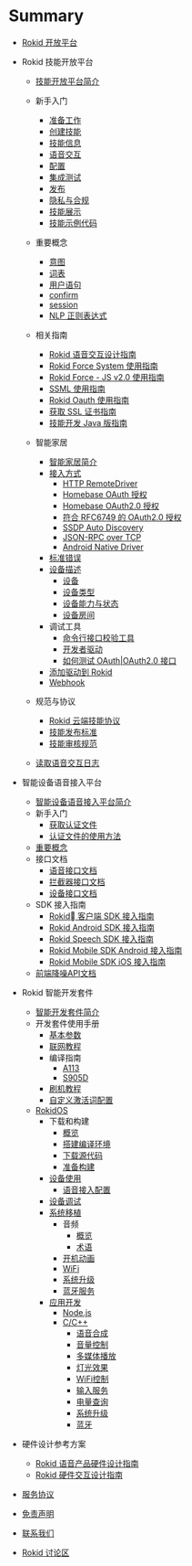 # Summary

* [Rokid 开放平台](README.md)
* Rokid 技能开放平台
    * [技能开放平台简介](2-RokidDocument/1-SkillsKit/platform-introduction.md)
    * 新手入门
        * [准备工作](2-RokidDocument/1-SkillsKit/getting-started/prepare.md)
        * [创建技能](2-RokidDocument/1-SkillsKit/getting-started/create-skill.md)
        * [技能信息](2-RokidDocument/1-SkillsKit/getting-started/skill-information.md)
        * [语音交互](2-RokidDocument/1-SkillsKit/getting-started/voice-interaction.md)
        * [配置](2-RokidDocument/1-SkillsKit/getting-started/configuration.md)
        * [集成测试](2-RokidDocument/1-SkillsKit/getting-started/test.md)
        * [发布](2-RokidDocument/1-SkillsKit/getting-started/publish.md)
        * [隐私与合规](2-RokidDocument/1-SkillsKit/getting-started/private-and-compliance.md)
        * [技能展示](2-RokidDocument/1-SkillsKit/getting-started/skill-store.md)
        * [技能示例代码](2-RokidDocument/1-SkillsKit/skill-sample.md)
    * 重要概念 
        * [意图](2-RokidDocument/1-SkillsKit/important-concept/intend.md)
        * [词表](2-RokidDocument/1-SkillsKit/important-concept/word-list.md)
        * [用户语句](2-RokidDocument/1-SkillsKit/important-concept/usersays.md)
        * [confirm](2-RokidDocument/1-SkillsKit/important-concept/confirm.md)
        * [session](2-RokidDocument/1-SkillsKit/important-concept/session.md)
        * [NLP 正则表达式](2-RokidDocument/1-SkillsKit/important-concept/regular-expression.md)
    * 相关指南
        * [Rokid 语音交互设计指南](2-RokidDocument/1-SkillsKit/rokid-voice-interaction-guidelines.md)
        * [Rokid Force System 使用指南](2-RokidDocument/1-SkillsKit/rokid-force-system-tutorial.md)
        * [Rokid Force - JS v2.0 使用指南](2-RokidDocument/1-SkillsKit/rokid-force-js-tutorial.md)
        * [SSML 使用指南](2-RokidDocument/1-SkillsKit/ssml-document.md)
        * [Rokid Oauth 使用指南](2-RokidDocument/1-SkillsKit/rokid-oauth.md)
        * [获取 SSL 证书指南](2-RokidDocument/1-SkillsKit/get-SSL-certificate-tutorial.md)
        * [技能开发 Java 版指南](https://github.com/Rokid/rokid-skill-sample/tree/master/rokid-skill-sample-java)
    * 智能家居
        * [智能家居简介](rokid-homebase-docs/README.md)
        * [接入方式](rokid-homebase-docs/connect/README.md)
            * [HTTP RemoteDriver](rokid-homebase-docs/connect/http-remote-driver.md)
            * [Homebase OAuth 授权](rokid-homebase-docs/connect/oauth.md)
            * [Homebase OAuth2.0 授权](rokid-homebase-docs/connect/OAuth2.0.md)
            * [符合 RFC6749 的 OAuth2.0 授权](rokid-homebase-docs/connect/rfc6749.md)
            * [SSDP Auto Discovery](rokid-homebase-docs/connect/ssdp-auto-discovery.md)
            * [JSON-RPC over TCP](rokid-homebase-docs/connect/json-rpc-over-tcp.md)
            * [Android Native Driver](rokid-homebase-docs/connect/android-native-driver.md)
        * [标准错误](rokid-homebase-docs/connect/errors.md)
        * [设备描述](rokid-homebase-docs/device/README.md)
            * [设备](rokid-homebase-docs/device/device.md)
            * [设备类型](rokid-homebase-docs/device/type.md)
            * [设备能力与状态](rokid-homebase-docs/device/actions-and-state.md)
            * [设备房间](rokid-homebase-docs/device/room-name.md)
        * 调试工具
            * [命令行接口校验工具](rokid-homebase-docs/tools/rhome.md)
            * [开发者驱动](rokid-homebase-docs/tools/developer-driver.md)
            * [如何测试 OAuth|OAuth2.0 接口](rokid-homebase-docs/tools/oauth-test.md)
        * [添加驱动到 Rokid](rokid-homebase-docs/add-to-rokid.md)
        * [Webhook](rokid-homebase-docs/webhook/index.md)

    * 规范与协议
        * [Rokid 云端技能协议](3-ApiReference/cloud-app-development-protocol_cn.md)
        * [技能发布标准](4-TermsAndAgreements/rokid-skill-release-standard.md)
        * [技能审核规范](4-TermsAndAgreements/rokid-skill-examine-and-verify-standard.md)
    * [读取语音交互日志](2-RokidDocument/1-SkillsKit/test-skill-through-device-log.md)

* 智能设备语音接入平台
    * [智能设备语音接入平台简介](2-RokidDocument/2-EnableVoice/introduction.md)
    * 新手入门
        * [获取认证文件](2-RokidDocument/2-EnableVoice/get-the-certification-file.md)
        * [认证文件的使用方法](2-RokidDocument/2-EnableVoice/usage.md)
    * [重要概念](2-RokidDocument/2-EnableVoice/important-concept.md)
    * 接口文档
        * [语音接口文档](3-ApiReference/openvoice-api.md)
        * [拦截器接口文档](3-ApiReference/rokid-interceptor.md)
        * [设备接口文档](3-ApiReference/open-device-manager.md)
    * SDK 接入指南   
        * [Rokid 客户端 SDK 接入指南](3-ApiReference/rokid-client-sdk-doc.md)
        * [Rokid Android SDK 接入指南](2-RokidDocument/2-EnableVoice/android-sdk-tutorial.md) 
        * [Rokid Speech SDK 接入指南](https://github.com/Rokid/rokid-openvoice-sdk)
        * [Rokid Mobile SDK Android 接入指南](https://github.com/Rokid/RokidMobileSDKAndroidDemo/tree/master/RokidSDK)
        * [Rokid Mobile SDK iOS 接入指南](https://github.com/Rokid/RokidMobileSDKiOSDemo)
    * [前端降噪API文档](3-ApiReference/siren-api.md)

* Rokid 智能开发套件
    * [智能开发套件简介](rokidos-linux-docs/README.md)
    * 开发套件使用手册
        * [基本参数](rokidos-linux-docs/reference/dev_board/board_list.md)
        * [联网教程](rokidos-linux-docs/source/system_setting/connect_to_internet.md)
        * 编译指南
            * [A113](rokidos-linux-docs/reference/dev_board/amlogic/usermanual_a113.md)
            * [S905D](rokidos-linux-docs/reference/dev_board/amlogic/usermanual_s905d.md)
        * [刷机教程](rokidos-linux-docs/source/downloading_building/burn_image.md)
        * [自定义激活词配置](rokidos-linux-docs/source/system_setting/custom_activation.md)
    * [RokidOS](rokidos-linux-docs/source/getting_started/overview.md)
        * 下载和构建
            * [概览](rokidos-linux-docs/source/downloading_building/requirements.md)
            * [搭建编译环境](rokidos-linux-docs/source/downloading_building/build_env.md)
            * [下载源代码](rokidos-linux-docs/source/downloading_building/downloading_codes.md)
            * [准备构建](rokidos-linux-docs/source/downloading_building/building.md)
        * [设备使用](rokidos-linux-docs/source/system_setting/overview.md)
            * [语音接入配置](rokidos-linux-docs/source/system_setting/openvoice_access_config.md)
        * [设备调试](rokidos-linux-docs/source/develop_debugging/debugging.md)
        * [系统移植](rokidos-linux-docs/porting/overview.md)
            * 音频
                * [概览](rokidos-linux-docs/porting/audio/overview.md)
                * [术语](rokidos-linux-docs/porting/audio/terminology.md)
            * [开机动画](rokidos-linux-docs/porting/bootanim/bootanim.md)
            * [WiFi](rokidos-linux-docs/porting/wifi/wifi.md)
            * [系统升级](rokidos-linux-docs/porting/upgrade/upgrade.md)
            * [蓝牙服务](rokidos-linux-docs/porting/bluetooth/bluetooth.md)
        * [应用开发](rokidos-linux-docs/development/overview.md)
            * [Node.js](rokidos-linux-docs/development/tutorial-nodejs.md)
            * [C/C++](development/tutorial-cplusplus.md)
                * [语音合成](rokidos-linux-docs/development/cplusplus/tts.md)
                * [音量控制](rokidos-linux-docs/development/cplusplus/volume_ctrl.md)
                * [多媒体播放](rokidos-linux-docs/development/cplusplus/mediaplayer.md)
                * [灯光效果](rokidos-linux-docs/development/cplusplus/lumenflinger.md)
                * [WiFi控制](rokidos-linux-docs/development/cplusplus/wpa_ctrl.md)
                * [输入服务](rokidos-linux-docs/development/cplusplus/inputflinger.md)
                * [电量查询](rokidos-linux-docs/development/cplusplus/power_ctrl.md)
                * [系统升级](rokidos-linux-docs/development/cplusplus/upgrade.md)
                * [蓝牙](rokidos-linux-docs/development/cplusplus/btflinger.md)
* 硬件设计参考方案
    * [Rokid 语音产品硬件设计指南](2-RokidDocument/2-EnableVoice/rokid-hardware-design-guide.md)
    * [Rokid 硬件交互设计指南](2-RokidDocument/2-EnableVoice/rokid-hardware-ux-design-guidelines.md)    
* [服务协议](4-TermsAndAgreements/community-service-agreement.md)
* [免责声明](4-TermsAndAgreements/community-disclaimer.md)
* [联系我们](contact-us.md)
* [Rokid 讨论区](https://developer-forum.rokid.com)   
    
